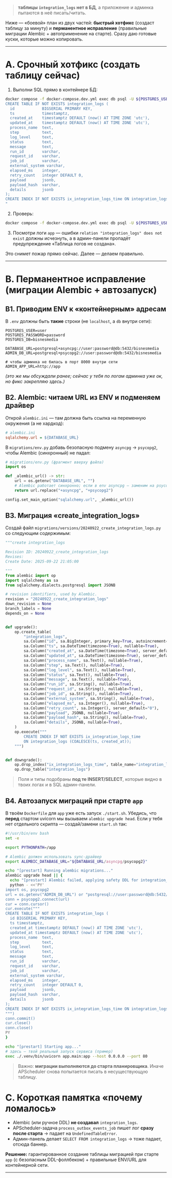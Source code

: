 
> **таблицы `integration_logs` нет в БД**, а приложение и админка пытаются в неё писать/читать.

Ниже — «боевой» план из двух частей: **быстрый хотфикс** (создаст таблицу за минуту) и **перманентное исправление** (правильные миграции Alembic + автоприменение на старте). Сразу даю готовые куски, которые можно копировать.

---

# A. Срочный хотфикс (создать таблицу сейчас)

1. Выполни SQL прямо в контейнере БД:

```bash
docker compose -f docker-compose.dev.yml exec db psql -U ${POSTGRES_USER} -d ${POSTGRES_DB} -c "
CREATE TABLE IF NOT EXISTS integration_logs (
  id            BIGSERIAL PRIMARY KEY,
  ts            timestamptz,
  created_at    timestamptz DEFAULT (now() AT TIME ZONE 'utc'),
  updated_at    timestamptz DEFAULT (now() AT TIME ZONE 'utc'),
  process_name  text,
  step          text,
  log_level     text,
  status        text,
  message       text,
  run_id        varchar,
  request_id    varchar,
  job_id        varchar,
  external_system varchar,
  elapsed_ms    integer,
  retry_count   integer DEFAULT 0,
  payload       jsonb,
  payload_hash  varchar,
  details       jsonb
);
CREATE INDEX IF NOT EXISTS ix_integration_logs_time ON integration_logs (COALESCE(ts, created_at));
"
```

2. Проверь:

```bash
docker compose -f docker-compose.dev.yml exec db psql -U ${POSTGRES_USER} -d ${POSTGRES_DB} -c "\dt+ integration_logs"
```

3. Посмотри логи `app` — ошибки `relation "integration_logs" does not exist` должны исчезнуть, а в админ-панели пропадёт предупреждение «Таблица логов не создана».

Это снимет пожар прямо сейчас. Далее — делаем правильно.

---

# B. Перманентное исправление (миграции Alembic + автозапуск)

## B1. Приводим ENV к «контейнерным» адресам

В `.env` должны быть **такие** строки (не `localhost`, а `db` внутри сети):

```env
POSTGRES_USER=user
POSTGRES_PASSWORD=password
POSTGRES_DB=bisnesmedia

DATABASE_URL=postgresql+asyncpg://user:password@db:5432/bisnesmedia
ADMIN_DB_URL=postgresql+psycopg2://user:password@db:5432/bisnesmedia

# чтобы админка не билась в порт 8000 внутри сети
ADMIN_APP_URL=http://app
```

*(это же мы обсуждали ранее; сейчас у тебя по логам админка уже ок, но фикс закрепляю здесь.)*

## B2. Alembic: читаем URL из ENV и подменяем драйвер

Открой `alembic.ini` — там должна быть ссылка на переменную окружения (а не хардкод):

```ini
# alembic.ini
sqlalchemy.url = ${DATABASE_URL}
```

В `migrations/env.py` добавь безопасную подмену `asyncpg` → `psycopg2`, чтобы Alembic (синхронный) не падал:

```python
# migrations/env.py (фрагмент вверху файла)
import os

def _alembic_url() -> str:
    url = os.getenv("DATABASE_URL", "")
    # Alembic работает синхронно; если в env asyncpg – заменим на psycopg2
    return url.replace("+asyncpg", "+psycopg2")

config.set_main_option("sqlalchemy.url", _alembic_url())
```

## B3. Миграция «create\_integration\_logs»

Создай файл `migrations/versions/20240922_create_integration_logs.py` со следующим содержимым:

```python
"""create integration_logs

Revision ID: 20240922_create_integration_logs
Revises:
Create Date: 2025-09-22 21:05:00

"""
from alembic import op
import sqlalchemy as sa
from sqlalchemy.dialects.postgresql import JSONB

# revision identifiers, used by Alembic.
revision = "20240922_create_integration_logs"
down_revision = None
branch_labels = None
depends_on = None


def upgrade():
    op.create_table(
        "integration_logs",
        sa.Column("id", sa.BigInteger, primary_key=True, autoincrement=True),
        sa.Column("ts", sa.DateTime(timezone=True), nullable=True),
        sa.Column("created_at", sa.DateTime(timezone=True), server_default=sa.text("(now() AT TIME ZONE 'utc')")),
        sa.Column("updated_at", sa.DateTime(timezone=True), server_default=sa.text("(now() AT TIME ZONE 'utc')")),
        sa.Column("process_name", sa.Text(), nullable=True),
        sa.Column("step", sa.Text(), nullable=True),
        sa.Column("log_level", sa.Text(), nullable=True),
        sa.Column("status", sa.Text(), nullable=True),
        sa.Column("message", sa.Text(), nullable=True),
        sa.Column("run_id", sa.String(), nullable=True),
        sa.Column("request_id", sa.String(), nullable=True),
        sa.Column("job_id", sa.String(), nullable=True),
        sa.Column("external_system", sa.String(), nullable=True),
        sa.Column("elapsed_ms", sa.Integer(), nullable=True),
        sa.Column("retry_count", sa.Integer(), server_default="0"),
        sa.Column("payload", JSONB, nullable=True),
        sa.Column("payload_hash", sa.String(), nullable=True),
        sa.Column("details", JSONB, nullable=True),
    )
    op.execute("""
        CREATE INDEX IF NOT EXISTS ix_integration_logs_time
        ON integration_logs (COALESCE(ts, created_at));
    """)


def downgrade():
    op.drop_index("ix_integration_logs_time", table_name="integration_logs")
    op.drop_table("integration_logs")
```

> Поля и типы подобраны **под те INSERT/SELECT**, которые видно в твоих логах и в SQL админ-панели.

## B4. Автозапуск миграций при старте `app`

В твоём `Dockerfile` для `app` уже есть запуск `./start.sh`. Убедись, что **перед** стартом uvicorn мы вызываем `alembic upgrade head`. Если у тебя нет отдельного скрипта — создай/замени `start.sh` так:

```bash
#!/usr/bin/env bash
set -e

export PYTHONPATH=/app

# Alembic должен использовать sync-драйвер
export ALEMBIC_DATABASE_URL="${DATABASE_URL/asyncpg/psycopg2}"

echo "[prestart] Running alembic migrations..."
alembic upgrade head || {
  echo "[prestart] Alembic failed, applying safety DDL for integration_logs..."
  python - <<'PY'
import os, psycopg2
url = os.getenv("ADMIN_DB_URL") or "postgresql://user:password@db:5432/bisnesmedia"
conn = psycopg2.connect(url)
cur = conn.cursor()
cur.execute("""
CREATE TABLE IF NOT EXISTS integration_logs (
  id BIGSERIAL PRIMARY KEY,
  ts timestamptz,
  created_at timestamptz DEFAULT (now() AT TIME ZONE 'utc'),
  updated_at timestamptz DEFAULT (now() AT TIME ZONE 'utc'),
  process_name  text,
  step          text,
  log_level     text,
  status        text,
  message       text,
  run_id        varchar,
  request_id    varchar,
  job_id        varchar,
  external_system varchar,
  elapsed_ms    integer,
  retry_count   integer DEFAULT 0,
  payload       jsonb,
  payload_hash  varchar,
  details       jsonb
);
CREATE INDEX IF NOT EXISTS ix_integration_logs_time ON integration_logs (COALESCE(ts, created_at));
""")
conn.commit()
cur.close()
conn.close()
PY
}

echo "[prestart] Starting app..."
# здесь — твой реальный запуск сервиса (пример)
exec ./.venv/bin/uvicorn app.main:app --host 0.0.0.0 --port 80
```

> Важно: **миграции выполняются до старта планировщика**. Иначе APScheduler снова попытается писать в несуществующую таблицу.

# C. Короткая памятка «почему ломалось»

* Alembic (или ручное DDL) **не создавал** `integration_logs`.
* APScheduler-задача `process_outbox_events_job` пишет лог **сразу после старта** → падает на `UndefinedTableError`.
* Админ-панель делает `SELECT FROM integration_logs` → тоже падает, отсюда баннер.

**Решение:** гарантированное создание таблицы миграцией при старте `app` (с безопасным DDL-фоллбеком) + правильные ENV/URL для контейнерной сети.

---